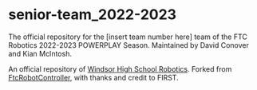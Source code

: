 # senior-team_2022-2023
 The official repository for the [insert team number here] team of the FTC Robotics 2022-2023 POWERPLAY Season. Maintained by David Conover and Kian McIntosh.

An official repository of [Windsor High School Robotics](https://github.com/WindsorHSRobotics). Forked from [FtcRobotController](https://github.com/FIRST-Tech-Challenge/FtcRobotController), with thanks and credit to FIRST.

